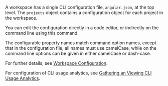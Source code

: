 A workspace has a single CLI configuration file, `angular.json`, at the top level.
The `projects` object contains a configuration object for each project in the workspace.

You can edit the configuration directly in a code editor,
or indirectly on the command line using this command.

The configurable property names match command option names,
except that in the configuration file, all names must use camelCase,
while on the command line options can be given in either camelCase or dash-case.

For further details, see [Workspace Configuration](guide/workspace-config).

For configuration of CLI usage analytics, see [Gathering an Viewing CLI Usage Analytics](./usage-analytics-gathering).